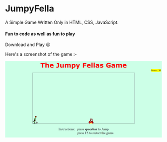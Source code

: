 # JumpyFella
A Simple Game Written Only in HTML, CSS, JavaScript.

#### Fun to code as well as fun to play ####

Download and Play :wink:

Here's a screenshot of the game :-

![screenshot](/jumpyfellaSS.png)
